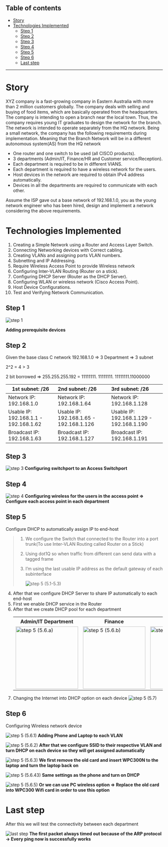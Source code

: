 ## Table of contents

-   [Story](#story)
-   [Technologies Implemented](#technologies-implemented)
    -   [Step 1](#step-1)
    -   [Step 2](#step-2)
    -   [Step 3](#step-3)
    -   [Step 4](#step-4)
    -   [Step 5](#step-5)
    -   [Step 6](#step-6)
    -   [Last step](#last-step)

---

# Story

XYZ company is a fast-growing company in Eastern Australia with more than 2 million customers globally. The company deals with selling and buying of food items, which are basically operated from the headquarters. The company is intending to open a branch near the local town. Thus, the company requires young IT graduates to design the network for the branch. The network is intended to operate separately from the HQ network. Being a small network, the company has the following requirements during implementation. Meaning that the Branch Network will be in a different autonomous system(AS) from the HQ network

-   One router and one switch to be used (all CISCO products).
-   3 departments (Admin/IT, Finance/HR and Customer service/Reception).
-   Each department is required to be in different VIANS.
-   Each department is required to have a wireless network for the users.
-   Host devices in the network are required to obtain IPv4 address automatically.
-   Devices in all the departments are required to communicate with each other.

Assume the ISP gave out a base network of 192.168.1.0, you as the young network engineer who has been hired, design and implement a network considering the above requirements.

# Technologies Implemented

1. Creating a Simple Network using a Router and Access Layer Switch.
2. Connecting Networking devices with Correct cabling.
3. Creating VLANs and assigning ports VLAN numbers.
4. Subnetting and IP Addressing.
5. Require Wireless Access Point to provide Wireless network
6. Configuring Inter-VLAN Routing (Router on a stick).
7. Configuring DHCP Server (Router as the DHCP Server).
8. Configuring WLAN or wireless network (Cisco Access Point).
9. Host Device Configurations.
10. Test and Verifying Network Communication.

## Step 1

![step 1](assets/step1.png)

**Adding prerequisite devices**

## Step 2

Given the base class C network 192.168.1.0 => 3 Department => 3 subnet

2^2 = 4 > 3

2 bit borrowed => 255.255.255.192 = 11111111. 11111111. 11111111.11000000

| 1st subnet: /26                       | 2nd subnet: /26                         | 3rd subnet: /26                          |
| ------------------------------------- | :-------------------------------------- | :--------------------------------------- |
| Network IP: 192.168.1.0               | Network IP: 192.168.1.64                | Network IP: 192.168.1.128                |
| Usable IP: 192.168.1.1 - 192.168.1.62 | Usable IP: 192.168.1.65 - 192.168.1.126 | Usable IP: 192.168.1.129 - 192.168.1.190 |
| Broadcast IP: 192.168.1.63            | Broadcast IP: 192.168.1.127             | Broadcast IP: 192.168.1.191              |

## Step 3

![step 3](assets/step3.png)
**Configuring switchport to an Access Switchport**

## Step 4

![step 4](assets/step4.png)
**Configuring wireless for the users in the access point => Configure each access point in each department**

## Step 5

Configure DHCP to automatically assign IP to end-host

> 1.  We configure the Switch that connected to the Router into a port trunk(To use Inter-VLAN Routing called Router on a Stick)
> <!-- TODO: PIC Step 5.1 -->
>
> 2.  Using dot1Q so when traffic from different can send data with a tagged frame
>
> 3.  I’m using the last usable IP address as the default gateway of each subinterface
>
>     ![step 5 (5.1-5.3)](assets/step5_1to3.png)

4.  After that we configure DHCP Server to share IP automatically to each end-host
5.  First we enable DHCP service in the Router
6.  After that we create DHCP pool for each department
       <table>
        <tr>
            <th>Admin/IT Department</th>
            <th>Finance</th>
            <th>Reception</th>
        </tr>
        <tr>
            <td>
                <img
                    src="/assets/step5_6a.png"
                    alt="step 5 (5.6.a)"
                    width="200"
                    height="200"
                />
            </td>
            <td>
                <img
                    src="/assets/step5_6b.png"
                    alt="step 5 (5.6.b)"
                    width="200"
                    height="200"
                />
            </td>
            <td>
                <img
                    src="/assets/step5_6c.png"
                    alt="step 5 (5.6.c)"
                    width="200"
                    height="200"
                />
            </td>
        </tr>
    </table>
7.  Changing the Internet into DHCP option on each device
    ![step 5 (5.7)](assets/step5_7.png)

## Step 6

Configuring Wireless network device

![step 5 (5.6.1)](assets/step6_1.png)
**Adding Phone and Laptop to each VLAN**

![step 5 (5.6.2)](assets/step6_2.png)
**After that we configure SSID to their respective VLAN and turn DHCP on each device so they will get assigned automatically**

![step 5 (5.6.3)](assets/step6_3.png)
**We first remove the old card and insert WPC300N to the laptop and turn the laptop back on**

![step 5 (5.6.43)](assets/step6_4.png)
**Same settings as the phone and turn on DHCP**

![step 5 (5.6.5)](assets/step6_5.png)
**Or we can use PC wireless option => Replace the old card into WPC300 Wifi card in order to use this option**

# Last step

After this we will test the connectivity between each department

![last step](assets/final.png)
**The first packet always timed out because of the ARP protocol
-> Every ping now is successfully works**
